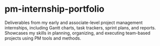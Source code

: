 # pm-internship-portfolio
Deliverables from my early and associate-level project management internships, including Gantt charts, task trackers, sprint plans, and reports. Showcases my skills in planning, organizing, and executing team-based projects using PM tools and methods.
